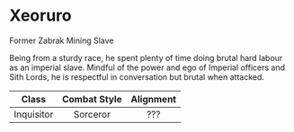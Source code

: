 # Xeoruro
Former Zabrak Mining Slave

Being from a sturdy race, he spent plenty of time doing brutal hard labour as an imperial slave. Mindful of the power and ego of Imperial officers and Sith Lords, he is respectful in conversation but brutal when attacked.


Class|Combat Style|Alignment
:-:|:-:|:-:
Inquisitor|Sorceror|???